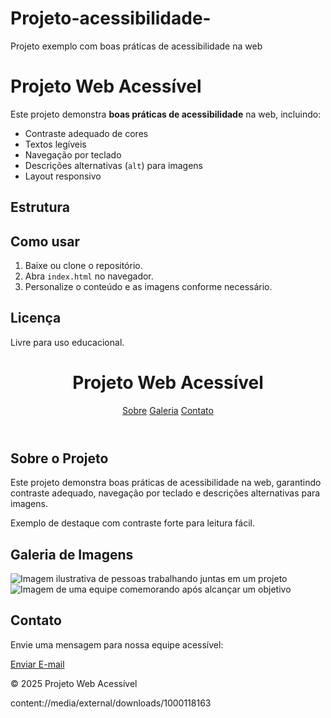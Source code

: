 # Projeto-acessibilidade-
Projeto exemplo com boas práticas de acessibilidade na web
# Projeto Web Acessível

Este projeto demonstra **boas práticas de acessibilidade** na web, incluindo:
- Contraste adequado de cores
- Textos legíveis
- Navegação por teclado
- Descrições alternativas (`alt`) para imagens
- Layout responsivo

## Estrutura
## Como usar
1. Baixe ou clone o repositório.
2. Abra `index.html` no navegador.
3. Personalize o conteúdo e as imagens conforme necessário.

## Licença
Livre para uso educacional.
<!DOCTYPE html>
<html lang="pt-BR">
<head>
  <meta charset="UTF-8">
  <meta name="viewport" content="width=device-width, initial-scale=1.0">
  <title>Projeto Acessível</title>
  <link rel="stylesheet" href="css/style.css">
</head>
<body>
  <header>
    <h1>Projeto Web Acessível</h1>
    <nav>
      <a href="#sobre">Sobre</a>
      <a href="#galeria">Galeria</a>
      <a href="#contato">Contato</a>
    </nav>
  </header>
  <main>
    <section id="sobre">
      <h2>Sobre o Projeto</h2>
      <p>Este projeto demonstra boas práticas de acessibilidade na web, garantindo contraste adequado, navegação por teclado e descrições alternativas para imagens.</p>
      <p class="highlight">Exemplo de destaque com contraste forte para leitura fácil.</p>
    </section>
    <section id="galeria">
      <h2>Galeria de Imagens</h2>
      <img src="imagens/equipe.jpg" alt="Imagem ilustrativa de pessoas trabalhando juntas em um projeto">
      <img src="imagens/comemoracao.jpg" alt="Imagem de uma equipe comemorando após alcançar um objetivo">
    </section>
    <section id="contato">
      <h2>Contato</h2>
      <p>Envie uma mensagem para nossa equipe acessível:</p>
      <a href="mailto:contato@projetoacessivel.com" class="button">Enviar E-mail</a>
    </section>
  </main>
  <footer>
    <p>&copy; 2025 Projeto Web Acessível</p>
  </footer>
</body>
<HTML >
content://media/external/downloads/1000118163
